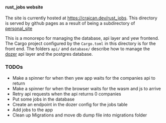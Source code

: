 #### rust_jobs website

The site is currently hosted at https://crajcan.dev/rust_jobs. This directory is served by github pages as a result of being a subdirectory of [personal_site](https://github.com/crajcan/crajcan.github.io)

This is a monorepo for managing the database, api layer and yew frontend. The Cargo project configured by the `Cargo.toml` in this directory is for the front end. The folders `api/` and `database/` describe how to manage the [dozer](https://getdozer.io) api layer and the postgres database.

### TODOs
- Make a spinner for when then yew app waits for the companies api to return
- Make a spinner for when the browser waits for the wasm and js to arrive
- Retry api requests when the api returns 0 companies
- Put some jobs in the database
- Create an endpoint in the dozer config for the jobs table
- Add jobs to the app
- Clean up Migrations and move db dump file into migrations folder